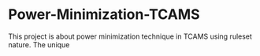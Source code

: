 # Power-Minimization-TCAMS

This project is about power minimization technique in TCAMS using ruleset nature. The unique 
